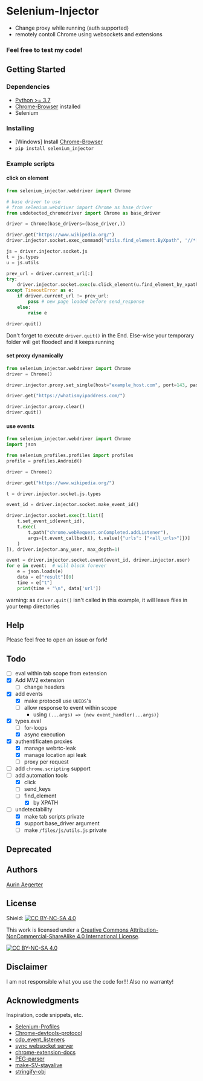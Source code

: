 # Selenium-Injector

* Change proxy while running (auth supported)
* remotely contoll Chrome using websockets and extensions

### Feel free to test my code!

## Getting Started

### Dependencies

* [Python >= 3.7](https://www.python.org/downloads/)
* [Chrome-Browser](https://www.google.de/chrome/) installed
* Selenium

### Installing

* [Windows] Install [Chrome-Browser](https://www.google.de/chrome/)
* ```pip install selenium_injector```


### Example scripts


#### click on element
```python
from selenium_injector.webdriver import Chrome

# base driver to use
# from selenium.webdriver import Chrome as base_driver
from undetected_chromedriver import Chrome as base_driver

driver = Chrome(base_drivers=(base_driver,))

driver.get("https://www.wikipedia.org/")
driver.injector.socket.exec_command("utils.find_element.ByXpath", '//*[@id="js-link-box-en"]/strong', user=driver.injector.tab_user)

js = driver.injector.socket.js
t = js.types
u = js.utils

prev_url = driver.current_url[:]
try:
    driver.injector.socket.exec(u.click_element(u.find_element_by_xpath('//*[@id="js-link-box-en"]/strong')), user=driver.injector.tab_user, timeout=2)
except TimeoutError as e:
    if driver.current_url != prev_url:
        pass # new page loaded before send_response
    else:
        raise e

driver.quit()
```
Don't forget to execute
`driver.quit()`
in the End. Else-wise your temporary folder will get flooded! and it keeps running

#### set proxy dynamically
```python
from selenium_injector.webdriver import Chrome
driver = Chrome()

driver.injector.proxy.set_single(host="example_host.com", port=143, password="password", username="user-1")

driver.get("https://whatismyipaddress.com/")

driver.injector.proxy.clear()
driver.quit()
```
#### use events
```python
from selenium_injector.webdriver import Chrome
import json

from selenium_profiles.profiles import profiles
profile = profiles.Android()

driver = Chrome()

driver.get("https://www.wikipedia.org/")

t = driver.injector.socket.js.types

event_id = driver.injector.socket.make_event_id()

driver.injector.socket.exec(t.list([
    t.set_event_id(event_id),
    t.exec(
        t.path("chrome.webRequest.onCompleted.addListener"),
        args=[t.event_callback(), t.value({"urls": ["<all_urls>"]})]
    )
]), driver.injector.any_user, max_depth=1)

event = driver.injector.socket.event(event_id, driver.injector.user)
for e in event:  # will block forever
    e = json.loads(e)
    data = e["result"][0]
    time = e["t"]
    print(time + "\n", data['url'])
```
warning: as `driver.quit()` isn't called in this example, it will leave files in your temp directories


## Help

Please feel free to open an issue or fork!

## Todo

- [ ] eval within tab scope from extension
- [x] Add MV2 extension
  - [ ] change headers
- [x] add events
  - [x] make protocoll use `UUIDS`'s
  - [ ] allow response to event within scope
    - using `(...args) => {new event_handler(...args)}`
- [x] types.eval
  - [ ] for-loops
  - [x] async execution
- [x] authentificaten proxies
  - [x] manage webrtc-leak
  - [x] manage location api leak
  - [ ] proxy per request
- [ ] add `chrome.scripting` support
- [ ] add automation tools
  - [x] click
  - [ ] send_keys
  - [ ] find_element
    - [x] by XPATH
- [ ] undetectability
  - [x] make tab scripts private
  - [x] support base_driver argument
  - [ ] make `/files/js/utils.js` private
## Deprecated

## Authors

[Aurin Aegerter](mailto:aurinliun@gmx.ch)

## License

Shield: [![CC BY-NC-SA 4.0][cc-by-nc-sa-shield]][cc-by-nc-sa]

This work is licensed under a
[Creative Commons Attribution-NonCommercial-ShareAlike 4.0 International License][cc-by-nc-sa].

[![CC BY-NC-SA 4.0][cc-by-nc-sa-image]][cc-by-nc-sa]

[cc-by-nc-sa]: http://creativecommons.org/licenses/by-nc-sa/4.0/
[cc-by-nc-sa-image]: https://licensebuttons.net/l/by-nc-sa/4.0/88x31.png
[cc-by-nc-sa-shield]: https://img.shields.io/badge/License-CC%20BY--NC--SA%204.0-lightgrey.svg

## Disclaimer

I am not responsible what you use the code for!!! Also no warranty!

## Acknowledgments

Inspiration, code snippets, etc.
* [Selenium-Profiles](https://github.com/kaliiiiiiiiii/Selenium-Profiles)
* [Chrome-devtools-protocol](https://chromedevtools.github.io/devtools-protocol/tot/Fetch/#method-enable)
* [cdp_event_listeners](https://stackoverflow.com/questions/66227508/selenium-4-0-0-beta-1-how-add-event-listeners-in-cdp)
* [sync websocket server](https://stackoverflow.com/questions/68939894/implement-a-python-websocket-listener-without-async-asyncio)
* [chrome-extension-docs](https://developer.chrome.com/docs/extensions/reference/)
* [PEG-parser](https://github.com/pegjs/pegjs)
* [make-SV-stayalive](https://stackoverflow.com/a/75082732/20443541)
* [stringify-obj](https://stackoverflow.com/a/58416333/20443541)

